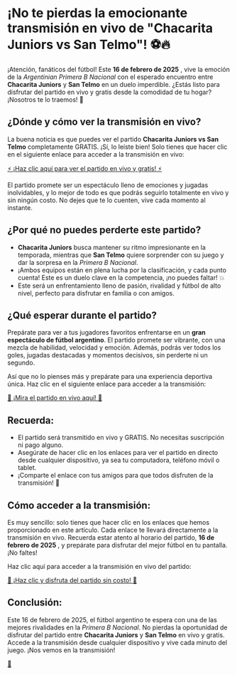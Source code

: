# ¡No te pierdas la emocionante transmisión en vivo de "Chacarita Juniors vs San Telmo"! ⚽🔥

¡Atención, fanáticos del fútbol! Este **16 de febrero de 2025** , vive la emoción de la _Argentinian Primera B Nacional_ con el esperado encuentro entre **Chacarita Juniors** y **San Telmo** en un duelo imperdible. ¿Estás listo para disfrutar del partido en vivo y gratis desde la comodidad de tu hogar? ¡Nosotros te lo traemos! 🚀

## ¿Dónde y cómo ver la transmisión en vivo?

La buena noticia es que puedes ver el partido **Chacarita Juniors vs San Telmo** completamente GRATIS. ¡Sí, lo leíste bien! Solo tienes que hacer clic en el siguiente enlace para acceder a la transmisión en vivo:

[⚡ ¡Haz clic aquí para ver el partido en vivo y gratis! ⚡](https://tinyurl.com/livestreamfreeo?st=Chacarita+Juniors+vs+San+Telmo&si=ghc)

El partido promete ser un espectáculo lleno de emociones y jugadas inolvidables, y lo mejor de todo es que podrás seguirlo totalmente en vivo y sin ningún costo. No dejes que te lo cuenten, vive cada momento al instante.

## ¿Por qué no puedes perderte este partido?

- **Chacarita Juniors** busca mantener su ritmo impresionante en la temporada, mientras que **San Telmo** quiere sorprender con su juego y dar la sorpresa en la _Primera B Nacional_.
- ¡Ambos equipos están en plena lucha por la clasificación, y cada punto cuenta! Este es un duelo clave en la competencia, ¡no puedes faltar! 💥
- Este será un enfrentamiento lleno de pasión, rivalidad y fútbol de alto nivel, perfecto para disfrutar en familia o con amigos.

## ¿Qué esperar durante el partido?

Prepárate para ver a tus jugadores favoritos enfrentarse en un **gran espectáculo de fútbol argentino**. El partido promete ser vibrante, con una mezcla de habilidad, velocidad y emoción. Además, podrás ver todos los goles, jugadas destacadas y momentos decisivos, sin perderte ni un segundo.

Así que no lo pienses más y prepárate para una experiencia deportiva única. Haz clic en el siguiente enlace para acceder a la transmisión:

[🎥 ¡Mira el partido en vivo aquí! 🎥](https://tinyurl.com/livestreamfreeo?st=Chacarita+Juniors+vs+San+Telmo&si=ghc)

## Recuerda:

- El partido será transmitido en vivo y GRATIS. No necesitas suscripción ni pago alguno.
- Asegúrate de hacer clic en los enlaces para ver el partido en directo desde cualquier dispositivo, ya sea tu computadora, teléfono móvil o tablet.
- ¡Comparte el enlace con tus amigos para que todos disfruten de la transmisión! 📲

## Cómo acceder a la transmisión:

Es muy sencillo: solo tienes que hacer clic en los enlaces que hemos proporcionado en este artículo. Cada enlace te llevará directamente a la transmisión en vivo. Recuerda estar atento al horario del partido, **16 de febrero de 2025** , y prepárate para disfrutar del mejor fútbol en tu pantalla. ¡No faltes!

Haz clic aquí para acceder a la transmisión en vivo del partido:

[🌟 ¡Haz clic y disfruta del partido sin costo! 🌟](https://tinyurl.com/livestreamfreeo?st=Chacarita+Juniors+vs+San+Telmo&si=ghc)

## Conclusión:

Este 16 de febrero de 2025, el fútbol argentino te espera con una de las mejores rivalidades en la _Primera B Nacional_. No pierdas la oportunidad de disfrutar del partido entre **Chacarita Juniors** y **San Telmo** en vivo y gratis. Accede a la transmisión desde cualquier dispositivo y vive cada minuto del juego. ¡Nos vemos en la transmisión!

[👀](https://tinyurl.com/livestreamfreeo?st=Chacarita+Juniors+vs+San+Telmo&si=ghc)

